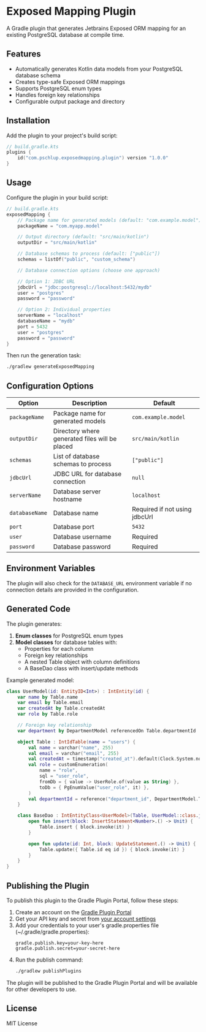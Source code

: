 # Exposed Mapping Plugin

A Gradle plugin that generates Jetbrains Exposed ORM mapping for an existing PostgreSQL database at compile time.

## Features

- Automatically generates Kotlin data models from your PostgreSQL database schema
- Creates type-safe Exposed ORM mappings
- Supports PostgreSQL enum types
- Handles foreign key relationships
- Configurable output package and directory

## Installation

Add the plugin to your project's build script:

```kotlin
// build.gradle.kts
plugins {
    id("com.pschlup.exposedmapping.plugin") version "1.0.0"
}
```

## Usage

Configure the plugin in your build script:

```kotlin
// build.gradle.kts
exposedMapping {
    // Package name for generated models (default: "com.example.model")
    packageName = "com.myapp.model"

    // Output directory (default: "src/main/kotlin")
    outputDir = "src/main/kotlin"

    // Database schemas to process (default: ["public"])
    schemas = listOf("public", "custom_schema")

    // Database connection options (choose one approach)

    // Option 1: JDBC URL
    jdbcUrl = "jdbc:postgresql://localhost:5432/mydb"
    user = "postgres"
    password = "password"

    // Option 2: Individual properties
    serverName = "localhost"
    databaseName = "mydb"
    port = 5432
    user = "postgres"
    password = "password"
}
```

Then run the generation task:

```bash
./gradlew generateExposedMapping
```

## Configuration Options

| Option | Description | Default |
|--------|-------------|---------|
| `packageName` | Package name for generated models | `com.example.model` |
| `outputDir` | Directory where generated files will be placed | `src/main/kotlin` |
| `schemas` | List of database schemas to process | `["public"]` |
| `jdbcUrl` | JDBC URL for database connection | `null` |
| `serverName` | Database server hostname | `localhost` |
| `databaseName` | Database name | Required if not using jdbcUrl |
| `port` | Database port | `5432` |
| `user` | Database username | Required |
| `password` | Database password | Required |

## Environment Variables

The plugin will also check for the `DATABASE_URL` environment variable if no connection details are provided in the configuration.

## Generated Code

The plugin generates:

1. **Enum classes** for PostgreSQL enum types
2. **Model classes** for database tables with:
   - Properties for each column
   - Foreign key relationships
   - A nested Table object with column definitions
   - A BaseDao class with insert/update methods

Example generated model:

```kotlin
class UserModel(id: EntityID<Int>) : IntEntity(id) {
    var name by Table.name
    var email by Table.email
    var createdAt by Table.createdAt
    var role by Table.role

    // Foreign key relationship
    var department by DepartmentModel referencedOn Table.departmentId

    object Table : IntIdTable(name = "users") {
        val name = varchar("name", 255)
        val email = varchar("email", 255)
        val createdAt = timestamp("created_at").default(Clock.System.now())
        val role = customEnumeration(
            name = "role",
            sql = "user_role",
            fromDb = { value -> UserRole.of(value as String) },
            toDb = { PgEnumValue("user_role", it) },
        )
        val departmentId = reference("department_id", DepartmentModel.Table)
    }

    class BaseDao : IntEntityClass<UserModel>(Table, UserModel::class.java, { UserModel(it) }) {
        open fun insert(block: InsertStatement<Number>.() -> Unit) {
            Table.insert { block.invoke(it) }
        }

        open fun update(id: Int, block: UpdateStatement.() -> Unit) {
            Table.update({ Table.id eq id }) { block.invoke(it) }
        }
    }
}
```

## Publishing the Plugin

To publish this plugin to the Gradle Plugin Portal, follow these steps:

1. Create an account on the [Gradle Plugin Portal](https://plugins.gradle.org/)
2. Get your API key and secret from [your account settings](https://plugins.gradle.org/user/settings)
3. Add your credentials to your user's gradle.properties file (~/.gradle/gradle.properties):
   ```properties
   gradle.publish.key=your-key-here
   gradle.publish.secret=your-secret-here
   ```
4. Run the publish command:
   ```bash
   ./gradlew publishPlugins
   ```

The plugin will be published to the Gradle Plugin Portal and will be available for other developers to use.

## License

MIT License
